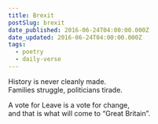 ```yaml
---
title: Brexit
postSlug: brexit
date_published: 2016-06-24T04:00:00.000Z
date_updated: 2016-06-24T04:00:00.000Z
tags:
  - poetry
  - daily-verse
---
```


History is never cleanly made.  
Families struggle, politicians tirade.

A vote for Leave is a vote for change,  
and that is what will come to “Great Britain”.
